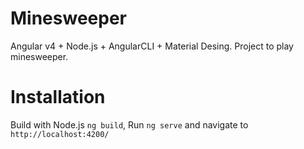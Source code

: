 # Minesweeper

Angular v4 + Node.js + AngularCLI + Material Desing. Project to play minesweeper.

# Installation

Build with Node.js `ng build`, Run `ng serve` and navigate to `http://localhost:4200/`
